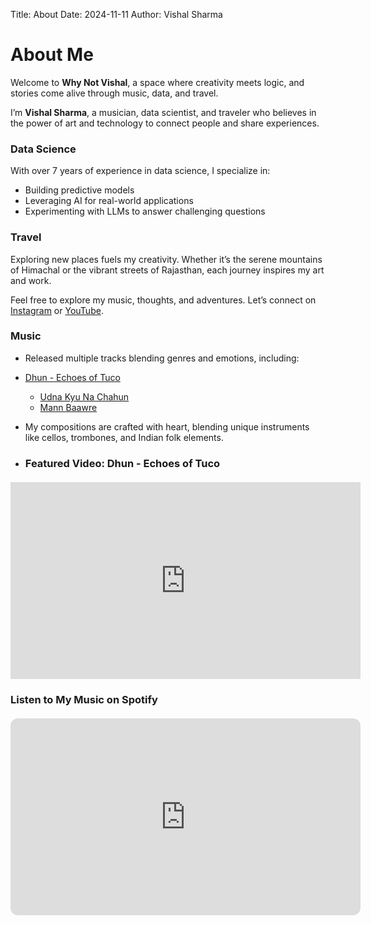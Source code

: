 Title: About
Date: 2024-11-11
Author: Vishal Sharma

# About Me

Welcome to **Why Not Vishal**, a space where creativity meets logic, and stories come alive through music, data, and travel.

I’m **Vishal Sharma**, a musician, data scientist, and traveler who believes in the power of art and technology to connect people and share experiences.

### Data Science
With over 7 years of experience in data science, I specialize in:
- Building predictive models
- Leveraging AI for real-world applications
- Experimenting with LLMs to answer challenging questions

### Travel
Exploring new places fuels my creativity. Whether it’s the serene mountains of Himachal or the vibrant streets of Rajasthan, each journey inspires my art and work.

Feel free to explore my music, thoughts, and adventures. Let’s connect on [Instagram](https://www.instagram.com/iamvishalssharma) or [YouTube](https://www.youtube.com/@VishalSharmaOfficialMusic).


### Music
- Released multiple tracks blending genres and emotions, including:
- [Dhun - Echoes of Tuco](https://open.spotify.com/track/0dwQF1AOpDMVltfT7yhd6Y)
  - [Udna Kyu Na Chahun](https://open.spotify.com/track/2CfWGWWVeLrmGEPCSGW2m5)
  - [Mann Baawre](https://open.spotify.com/track/2LsVvf5pwMq3DkyEzMOVXX)
- My compositions are crafted with heart, blending unique instruments like cellos, trombones, and Indian folk elements.

- ### Featured Video: Dhun - Echoes of Tuco
<div style="text-align: center; margin: 20px 0;">
    <iframe width="560" height="315" 
        src="https://www.youtube.com/watch?v=VxObZzzwGJY" 
        title="Dhun - Echoes of Tuco"
        frameborder="0" 
        allow="accelerometer; autoplay; clipboard-write; encrypted-media; gyroscope; picture-in-picture" 
        allowfullscreen>
    </iframe>
</div>

### Listen to My Music on Spotify
<div style="text-align: center; margin: 20px 0;">
    <iframe style="border-radius:12px" 
        src="https://open.spotify.com/track/0dwQF1AOpDMVltfT7yhd6Y" 
        width="560" height="315" 
        frameborder="0" 
        allow="autoplay; clipboard-write; encrypted-media; fullscreen; picture-in-picture">
    </iframe>
</div>
